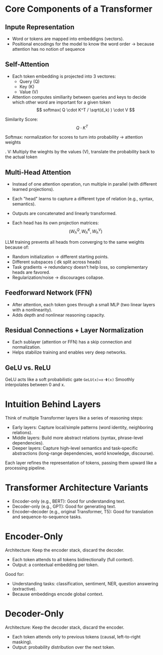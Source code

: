# Core Components of a Transformer

## Inpute Representation
- Word or tokens are mapped into embeddigns (vectors).
- Positional encodings for the model to know the word order -> because attention has no notion of sequence

## Self-Attention
- Each token embedding is projected into 3 vectores:
    - Query (Q)
    - Key (K)
    - Value (V)
- Attention computes similiarity between queries and keys to decide which other word are important for a given token
$$
softmax(  Q \cdot K^T / \sqrt(d_k)  ) \cdot V
$$

Similarity Score:
$$
Q \cdot K^T
$$

Softmax: normalization for scores to turn into probability -> attention weights

. V: Multiply the wieghts by the values (V), translate the probability back to the actual token


## Multi-Head Attention
- Instead of one attention operation, run multiple in parallel (with different learned projections).
- Each "head" learns to capture a different type of relation (e.g., syntax, semantics).
- Outputs are concatenated and linearly transformed.

- Each head has its own projection matrices: 
$$
(W_h^Q, W_h^K, W_h^V)
$$


LLM training prevents all heads from converging to the same weights because of:
- Random initialization → different starting points.
- Different subspaces ( dk split across heads)
- Task gradients → redundancy doesn’t help loss, so complementary heads are favored.
- Regularization/noise → discourages collapse.


## Feedforward Network (FFN)
- After attention, each token goes through a small MLP (two linear layers with a nonlinearity).
- Adds depth and nonlinear reasoning capacity.

## Residual Connections + Layer Normalization
- Each sublayer (attention or FFN) has a skip connection and normalization.
- Helps stabilize training and enables very deep networks. 


## GeLU vs. ReLU
GeLU acts like a soft probabilistic gate
`GeLU(x)=x⋅Φ(x)`
Smoothly interpolates between 0 and x.

# Intuition Behind Layers
Think of multiple Transformer layers like a series of reasoning steps:

- Early layers: Capture local/simple patterns (word identity, neighboring relations).
- Middle layers: Build more abstract relations (syntax, phrase-level dependencies).
- Deeper layers: Capture high-level semantics and task-specific abstractions (long-range dependencies, world knowledge, discourse).

Each layer refines the representation of tokens, passing them upward like a processing pipeline.

# Transformer Architecture Variants
- Encoder-only (e.g., BERT): Good for understanding text.
- Decoder-only (e.g., GPT): Good for generating text.
- Encoder–decoder (e.g., original Transformer, T5): Good for translation and sequence-to-sequence tasks.


# Encoder-Only
Architecture: Keep the encoder stack, discard the decoder.
- Each token attends to all tokens bidirectionally (full context).
- Output: a contextual embedding per token.

Good for:
- Understanding tasks: classification, sentiment, NER, question answering (extractive).
- Because embeddings encode global context.

# Decoder-Only
Architecture: Keep the decoder stack, discard the encoder.
- Each token attends only to previous tokens (causal, left-to-right masking).
- Output: probability distribution over the next token.